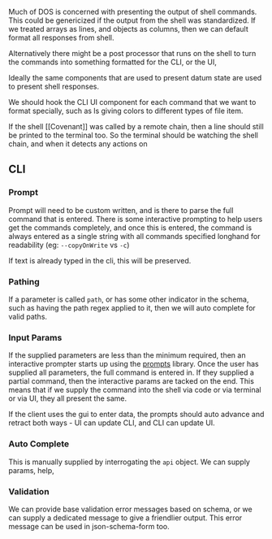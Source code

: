 Much of DOS is concerned with presenting the output of shell commands.  This could be genericized if the output from the shell was standardized.  If we treated arrays as lines, and objects as columns, then we can default format all responses from shell.

Alternatively there might be a post processor that runs on the shell to turn the commands into something formatted for the CLI, or the UI, 

Ideally the same components that are used to present datum state are used to present shell responses.

We should hook the CLI UI component for each command that we want to format specially, such as ls giving colors to different types of file item.

If the shell [[Covenant]] was called by a remote chain, then a line should still be printed to the terminal too.  So the terminal should be watching the shell chain, and when it detects any actions on 

## CLI

### Prompt
Prompt will need to be custom written, and is there to parse the full command that is entered.  There is some interactive prompting to help users get the commands completely, and once this is entered, the command is always entered as a single string with all commands specified longhand for readability (eg: `--copyOnWrite` vs `-c`)

If text is already typed in the cli, this will be preserved.

### Pathing
If a parameter is called `path`, or has some other indicator in the schema, such as having the path regex applied to it, then we will auto complete for valid paths.

### Input Params
If the supplied parameters are less than the minimum required, then an interactive prompter starts up using the [prompts](https://www.npmjs.com/package/prompts) library.  Once the user has supplied all parameters, the full command is entered in.  If they supplied a partial command, then the interactive params are tacked on the end.  This means that if we supply the command into the shell via code or via terminal or via UI, they all present the same.

If the client uses the gui to enter data, the prompts should auto advance and retract both ways - UI can update CLI, and CLI can update UI.

### Auto Complete
This is manually supplied by interrogating the `api` object.  We can supply params, help,

### Validation
We can provide base validation error messages based on schema, or we can supply a dedicated message to give a friendlier output.  This error message can be used in json-schema-form too.